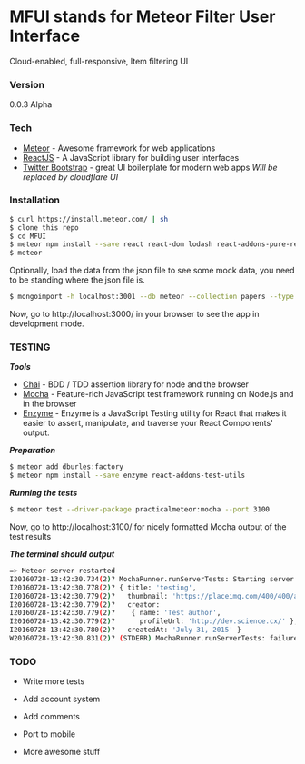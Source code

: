 # MFUI stands for Meteor Filter User Interface

Cloud-enabled, full-responsive, Item filtering UI

### Version
0.0.3 Alpha

### Tech

* [Meteor] - Awesome framework for web applications
* [ReactJS] - A JavaScript library for building user interfaces
* [Twitter Bootstrap] - great UI boilerplate for modern web apps _Will be replaced by cloudflare UI_

### Installation

```sh
$ curl https://install.meteor.com/ | sh
$ clone this repo
$ cd MFUI
$ meteor npm install --save react react-dom lodash react-addons-pure-render-mixin meteor-node-stubs
$ meteor
```
Optionally, load the data from the json file to see some mock data, you need to be standing where the json file is.

```sh
$ mongoimport -h localhost:3001 --db meteor --collection papers --type json --file papers.json --jsonArray
```

Now, go to http://localhost:3000/ in your browser to see the app in development mode.

### TESTING

***Tools***

* [Chai] - BDD / TDD assertion library for node and the browser
* [Mocha] - Feature-rich JavaScript test framework running on Node.js and in the browser
* [Enzyme] - Enzyme is a JavaScript Testing utility for React that makes it easier to assert, manipulate, and traverse your React Components' output.

***Preparation***
```sh
$ meteor add dburles:factory
$ meteor npm install --save enzyme react-addons-test-utils
```

***Running the tests***
```sh
$ meteor test --driver-package practicalmeteor:mocha --port 3100
```

Now, go to http://localhost:3100/ for nicely formatted Mocha output of the test results

***The terminal should output***
```sh
=> Meteor server restarted
I20160728-13:42:30.734(2)? MochaRunner.runServerTests: Starting server side tests with run id 67nJBskPPmhZavQ4r
I20160728-13:42:30.778(2)? { title: 'testing',
I20160728-13:42:30.779(2)?   thumbnail: 'https://placeimg.com/400/400/any',
I20160728-13:42:30.779(2)?   creator:
I20160728-13:42:30.779(2)?    { name: 'Test author',
I20160728-13:42:30.779(2)?      profileUrl: 'http://dev.science.cx/' },
I20160728-13:42:30.780(2)?   createdAt: 'July 31, 2015' }
W20160728-13:42:30.831(2)? (STDERR) MochaRunner.runServerTests: failures: 0
```

### TODO

 - Write more tests
 - Add account system
 - Add comments
 - Port to mobile
 - More awesome stuff

   [Mocha]: <https://mochajs.org/>
   [Meteor]: <https://www.meteor.com>
   [Chai]: <https://github.com/chaijs/chai>
   [Enzyme]: <https://github.com/airbnb/enzyme>
   [node.js]: <http://nodejs.org>
   [Twitter Bootstrap]: <http://twitter.github.com/bootstrap/>
   [ReactJS]: <https://facebook.github.io/react/>